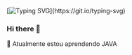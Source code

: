 [![Typing SVG](https://readme-typing-svg.herokuapp.com/?lines=Hello+World,+I´m+Deborah+Pantaleão;Welcome+to+my+GitHub!)](https://git.io/typing-svg)
### Hi there 👋

🌱 Atualmente estou aprendendo JAVA

